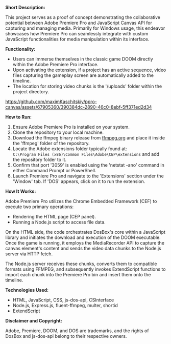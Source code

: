 
**Short Description:**

This project serves as a proof of concept demonstrating the collaborative potential between Adobe Premiere Pro and JavaScript Canvas API for capturing and managing media. Primarily for Windows usage, this endeavor showcases how Premiere Pro can seamlessly integrate with custom JavaScript functionalities for media manipulation within its interface.

**Functionality:**

-   Users can immerse themselves in the classic game DOOM directly within the Adobe Premiere Pro interface.
-   Upon activating the extension, if a project has an active sequence, video files capturing the gameplay screen are automatically added to the timeline.
-   The location for storing video chunks is the '/uploads' folder within the project directory.

https://github.com/maximKaschitskiy/ppro-canvas/assets/67905360/390384dc-2890-46c0-8ebf-5ff371ed2d34

**How to Run:**

1.  Ensure Adobe Premiere Pro is installed on your system.
2.  Clone the repository to your local machine.
3.  Download the ffmpeg binary release from [ffmpeg.org](https://ffmpeg.org/download.html) and place it inside the 'ffmpeg' folder of the repository.
4.  Locate the Adobe extensions folder typically found at:    
    `C:\Program Files (x86)\Common Files\Adobe\CEP\extensions` 
    and add the repository folder to it.
5.  Confirm that port '3059' is enabled using the 'netstat -ano' command in either Command Prompt or PowerShell.
6.  Launch Premiere Pro and navigate to the 'Extensions' section under the 'Window' tab. If 'DOS' appears, click on it to run the extension.

**How It Works:**

Adobe Premiere Pro utilizes the Chrome Embedded Framework (CEF) to execute two primary operations:

-   Rendering the HTML page (CEP panel).
-   Running a Node.js script to access file data.

On the HTML side, the code orchestrates DosBox's core within a JavaScript library and initiates the download and execution of the DOOM executable. Once the game is running, it employs the MediaRecorder API to capture the canvas element's content and sends the video data chunks to the Node.js server via HTTP fetch.

The Node.js server receives these chunks, converts them to compatible formats using FFMPEG, and subsequently invokes ExtendScript functions to import each chunk into the Premiere Pro bin and insert them onto the timeline.

**Technologies Used:**

-   HTML, JavaScript, CSS, js-dos-api, CSInterface
-   Node.js, Express.js, fluent-ffmpeg, multer, shortid
-   ExtendScript

**Disclaimer and Copyright:**

Adobe, Premiere, DOOM, and DOS are trademarks, and the rights of DosBox and js-dos-api belong to their respective owners.
